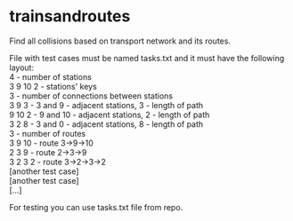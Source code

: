 # trainsandroutes
Find all collisions based on transport network and its routes.  
  
File with test cases must be named tasks.txt and it must have the following layout:  
4 - number of stations  
3 9 10 2 - stations' keys  
3 - number of connections between stations  
3 9 3 - 3 and 9 - adjacent stations, 3 - length of path  
9 10 2 - 9 and 10 - adjacent stations, 2 - length of path  
3 2 8 - 3 and 0 - adjacent stations, 8 - length of path  
3 - number of routes  
3 9 10 - route 3->9->10  
2 3 9 - route 2->3->9  
3 2 3 2 - route 3->2->3->2  
[another test case]  
[another test case]  
[...]  
  
For testing you can use tasks.txt file from repo.  
